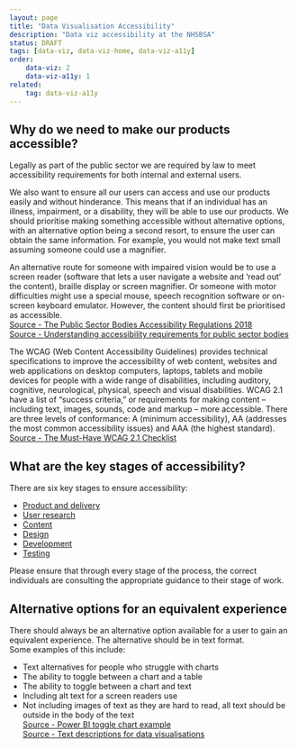 ```yaml
---
layout: page
title: "Data Visualisation Accessibility"
description: "Data viz accessibility at the NHSBSA"
status: DRAFT
tags: [data-viz, data-viz-home, data-viz-a11y]
order:
    data-viz: 2
    data-viz-a11y: 1
related:
    tag: data-viz-a11y
---
```

## Why do we need to make our products accessible?  

Legally as part of the public sector we are required by law to meet accessibility requirements for both internal and external users.  
  

We also want to ensure all our users can access and use our products easily and without hinderance. This means that if an individual has an illness, impairment, or a disability, they will be able to use our products. We should prioritise making something accessible without alternative options, with an alternative option being a second resort, to ensure the user can obtain the same information. For example, you would not make text small assuming someone could use a magnifier.  
  

An alternative route for someone with impaired vision would be to use a screen reader (software that lets a user navigate a website and ‘read out’ the content), braille display or screen magnifier. Or someone with motor difficulties might use a special mouse, speech recognition software or on-screen keyboard emulator. However, the content should first be prioritised as accessible.   
[Source - The Public Sector Bodies Accessibility Regulations 2018][source 1]  
[Source - Understanding accessibility requirements for public sector bodies][source 2]  

The WCAG (Web Content Accessibility Guidelines) provides technical specifications to improve the accessibility of web content, websites and web applications on desktop computers, laptops, tablets and mobile devices for people with a wide range of disabilities, including auditory, cognitive, neurological, physical, speech and visual disabilities. WCAG 2.1 have a list of “success criteria,” or requirements for making content – including text, images, sounds, code and markup – more accessible. There are three levels of conformance: A (minimum accessibility), AA (addresses the most common accessibility issues) and AAA (the highest standard).  
[Source - The Must-Have WCAG 2.1 Checklist][source 3]

  
## What are the key stages of accessibility?  
  
There are six key stages to ensure accessibility:  
- [Product and delivery][source 4]
- [User research][source 5] 
- [Content][source 6]
- [Design][source 7]
- [Development][source 8]
- [Testing][source 9]  

Please ensure that through every stage of the process, the correct individuals are consulting the appropriate guidance to their stage of work.


## Alternative options for an equivalent experience    

There should always be an alternative option available for a user to gain an equivalent experience. The alternative should be in text format.  
Some examples of this include:  
- Text alternatives for people who struggle with charts
- The ability to toggle between a chart and a table
- The ability to toggle between a chart and text
- Including alt text for a screen readers use
- Not including images of text as they are hard to read, all text should be outside in the body of the text  
[Source - Power BI toggle chart example][source 10]  
[Source - Text descriptions for data visualisations][source 11]

  

  
[source 1]: https://www.legislation.gov.uk/uksi/2018/952/made  
[source 2]: https://www.gov.uk/guidance/accessibility-requirements-for-public-sector-websites-and-apps  
[source 3]: https://kma.global/wp-content/uploads/2019/07/WCAG_2.1_Checklist.pdf  
[source 4]: https://service-manual.nhs.uk/accessibility/product-and-delivery
[source 5]: https://service-manual.nhs.uk/accessibility/user-research
[source 6]: https://service-manual.nhs.uk/accessibility/content
[source 7]: https://service-manual.nhs.uk/accessibility/design
[source 8]: https://service-manual.nhs.uk/accessibility/development
[source 9]: https://service-manual.nhs.uk/accessibility/testing
[source 10]: https://visualbi.com/blogs/business-intelligence/toggle-chart-table-power-bi/
[source 11]: https://accessibility.blog.gov.uk/2023/04/13/text-descriptions-for-data-visualisations/